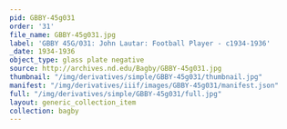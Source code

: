 ```yaml
---
pid: GBBY-45g031
order: '31'
file_name: GBBY-45g031.jpg
label: 'GBBY 45G/031: John Lautar: Football Player - c1934-1936'
_date: 1934-1936
object_type: glass plate negative
source: http://archives.nd.edu/Bagby/GBBY-45g031.jpg
thumbnail: "/img/derivatives/simple/GBBY-45g031/thumbnail.jpg"
manifest: "/img/derivatives/iiif/images/GBBY-45g031/manifest.json"
full: "/img/derivatives/simple/GBBY-45g031/full.jpg"
layout: generic_collection_item
collection: bagby
---
```

